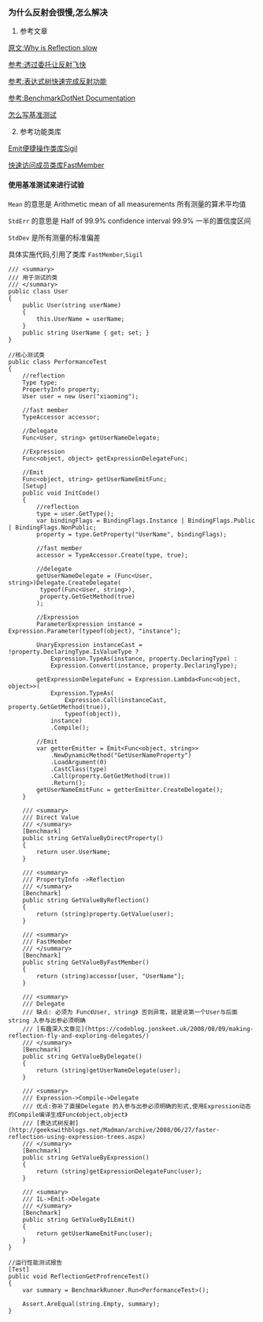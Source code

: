 ### 为什么反射会很慢,怎么解决

1. 参考文章

[原文:Why is Reflection slow](https://mattwarren.org/2016/12/14/Why-is-Reflection-slow/)

[参考:透过委托让反射飞快](https://codeblog.jonskeet.uk/2008/08/09/making-reflection-fly-and-exploring-delegates/)

[参考:表达式树快速完成反射功能](http://geekswithblogs.net/Madman/archive/2008/06/27/faster-reflection-using-expression-trees.aspx)

[参考:BenchmarkDotNet Documentation](https://fransbouma.github.io/BenchmarkDotNet/GettingStarted.htm)

[怎么写基准测试](HowtoWriteBenchmark.md)

2. 参考功能类库

[Emit便捷操作类库Sigil](https://github.com/kevin-montrose/Sigil)

[快速访问成员类库FastMember](https://github.com/christopherwithers/FastMember)

#### 使用基准测试来进行试验

`Mean` 的意思是 Arithmetic mean of all measurements 所有测量的算术平均值

`StdErr` 的意思是 Half of 99.9% confidence interval 99.9% 一半的置信度区间

`StdDev` 是所有测量的标准偏差

具体实施代码,引用了类库 `FastMember`,`Sigil`

```
/// <summary>
/// 用于测试的类
/// </summary>
public class User
{
    public User(string userName)
    {
        this.UserName = userName;
    }
    public string UserName { get; set; }
}

//核心测试类
public class PerformanceTest
{
    //reflection
    Type type;
    PropertyInfo property;
    User user = new User("xiaoming");

    //fast member
    TypeAccessor accessor;

    //Delegate
    Func<User, string> getUserNameDelegate;

    //Expression
    Func<object, object> getExpressionDelegateFunc;

    //Emit
    Func<object, string> getUserNameEmitFunc;
    [Setup]
    public void InitCode()
    {
        //reflection
        type = user.GetType();
        var bindingFlags = BindingFlags.Instance | BindingFlags.Public | BindingFlags.NonPublic;
        property = type.GetProperty("UserName", bindingFlags);

        //fast member
        accessor = TypeAccessor.Create(type, true);

        //delegate
        getUserNameDelegate = (Func<User, string>)Delegate.CreateDelegate(
         typeof(Func<User, string>),
         property.GetGetMethod(true)
        );

        //Expression
        ParameterExpression instance = Expression.Parameter(typeof(object), "instance");

        UnaryExpression instanceCast = !property.DeclaringType.IsValueType ?
            Expression.TypeAs(instance, property.DeclaringType) :
            Expression.Convert(instance, property.DeclaringType);

        getExpressionDelegateFunc = Expression.Lambda<Func<object, object>>(
            Expression.TypeAs(
                Expression.Call(instanceCast, property.GetGetMethod(true)),
                typeof(object)),
            instance)
            .Compile();

        //Emit
        var getterEmitter = Emit<Func<object, string>>
            .NewDynamicMethod("GetUserNameProperty")
            .LoadArgument(0)
            .CastClass(type)
            .Call(property.GetGetMethod(true))
            .Return();
        getUserNameEmitFunc = getterEmitter.CreateDelegate();
    }

    /// <summary>
    /// Direct Value
    /// </summary>
    [Benchmark]
    public string GetValueByDirectProperty()
    {
        return user.UserName;
    }

    /// <summary>
    /// PropertyInfo ->Reflection
    /// </summary>
    [Benchmark]
    public string GetValueByReflection()
    {
        return (string)property.GetValue(user);
    }

    /// <summary>
    /// FastMember
    /// </summary>
    [Benchmark]
    public string GetValueByFastMember()
    {
        return (string)accessor[user, "UserName"];
    }

    /// <summary>
    /// Delegate
    /// 缺点: 必须为 Func《User, string》 否则异常，就是说第一个User与后面string 入参与出参必须明确
    /// [有趣深入文章见](https://codeblog.jonskeet.uk/2008/08/09/making-reflection-fly-and-exploring-delegates/)
    /// </summary>
    [Benchmark]
    public string GetValueByDelegate()
    {
        return (string)getUserNameDelegate(user);
    }

    /// <summary>
    /// Expression->Compile->Delegate
    /// 优点:弥补了直接Delegate 的入参与出参必须明确的形式,使用Expression动态的Compile编译生成Func《object,object》
    /// [表达式树反射](http://geekswithblogs.net/Madman/archive/2008/06/27/faster-reflection-using-expression-trees.aspx)
    /// </summary>
    [Benchmark]
    public string GetValueByExpression()
    {
        return (string)getExpressionDelegateFunc(user);
    }

    /// <summary>
    /// IL->Emit->Delegate
    /// </summary>
    [Benchmark]
    public string GetValueByILEmit()
    {
        return getUserNameEmitFunc(user);
    }
}

//运行性能测试报告
[Test]
public void ReflectionGetProfrenceTest()
{
    var summary = BenchmarkRunner.Run<PerformanceTest>();

    Assert.AreEqual(string.Empty, summary);
}
```
